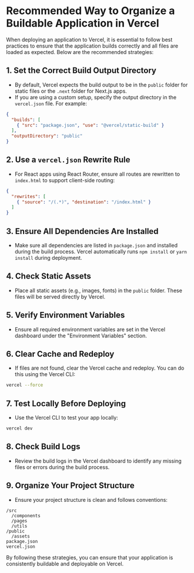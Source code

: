# Recommended Way to Organize a Buildable Application in Vercel

When deploying an application to Vercel, it is essential to follow best practices to ensure that the application builds correctly and all files are loaded as expected. Below are the recommended strategies:

## 1. Set the Correct Build Output Directory

- By default, Vercel expects the build output to be in the `public` folder for static files or the `.next` folder for Next.js apps.
- If you are using a custom setup, specify the output directory in the `vercel.json` file. For example:

```json
{
  "builds": [
    { "src": "package.json", "use": "@vercel/static-build" }
  ],
  "outputDirectory": "public"
}
```

## 2. Use a `vercel.json` Rewrite Rule

- For React apps using React Router, ensure all routes are rewritten to `index.html` to support client-side routing:

```json
{
  "rewrites": [
    { "source": "/(.*)", "destination": "/index.html" }
  ]
}
```

## 3. Ensure All Dependencies Are Installed

- Make sure all dependencies are listed in `package.json` and installed during the build process. Vercel automatically runs `npm install` or `yarn install` during deployment.

## 4. Check Static Assets

- Place all static assets (e.g., images, fonts) in the `public` folder. These files will be served directly by Vercel.

## 5. Verify Environment Variables

- Ensure all required environment variables are set in the Vercel dashboard under the "Environment Variables" section.

## 6. Clear Cache and Redeploy

- If files are not found, clear the Vercel cache and redeploy. You can do this using the Vercel CLI:

```bash
vercel --force
```

## 7. Test Locally Before Deploying

- Use the Vercel CLI to test your app locally:

```bash
vercel dev
```

## 8. Check Build Logs

- Review the build logs in the Vercel dashboard to identify any missing files or errors during the build process.

## 9. Organize Your Project Structure

- Ensure your project structure is clean and follows conventions:

```
/src
  /components
  /pages
  /utils
/public
  /assets
package.json
vercel.json
```

By following these strategies, you can ensure that your application is consistently buildable and deployable on Vercel.
